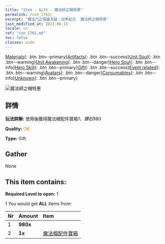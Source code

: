 ```yaml
---
title: "Item - Gift - 魔法師之帽特惠"
permalink: /con_1761/
excerpt: "魔法门之英雄无敌：战争纪元  魔法師之帽特惠"
last_modified_at: 2021-06-15
locale: cn
ref: "con_1761.md"
toc: false
classes: wide
---
```

 [Materials](/ItemsCN/){: .btn .btn--primary}[Artifacts](/ItemsCN/Artifacts/){: .btn .btn--success}[Unit Soul](/ItemsCN/UnitSoul/){: .btn .btn--warning}[Unit Awakening](/ItemsCN/UnitAwakening/){: .btn .btn--danger}[Hero Soul](/ItemsCN/HeroSoul/){: .btn .btn--info}[Hero Skill](/ItemsCN/HeroSkill/){: .btn .btn--primary}[Gift](/ItemsCN/Gift/){: .btn .btn--success}[Event related](/ItemsCN/Events/){: .btn .btn--warning}[Avatars](/ItemsCN/Avatars/){: .btn .btn--danger}[Consumables](/ItemsCN/Consumables/){: .btn .btn--info}[Unknown](/ItemsCN/Unknown/){: .btn .btn--primary}

 ![魔法師之帽特惠](/images/t/i_907377.png)

## 詳情
 **玩法詳解:** 使用後獲得魔法帽配件寶箱*1、鑽石*980

 **Quality:** <span style="color: #FF8C00">OK</span>

 **Type:** Gift

## Gather

  None

## This item contains:

 **Required Level to open:** 1

 1 You would get **ALL** items  from:

  | Nr | Amount |     Item    |
  |:---|:-------|:------------|
  | 1 |  **980x** | <i class="fas fa-gem"/> |  | 
  | 2 |  **1x** | [魔法帽配件寶箱](/cn/Items/con_1359/) |  | 
